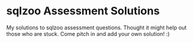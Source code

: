 # sqlzoo Assessment Solutions
My solutions to sqlzoo assessment questions. Thought it might help out those who are stuck. Come pitch in and add your own solution! :) 
